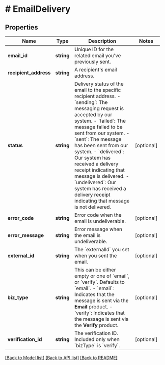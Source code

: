 # # EmailDelivery

## Properties

Name | Type | Description | Notes
------------ | ------------- | ------------- | -------------
**email_id** | **string** | Unique ID for the related email you&#39;ve previously sent. |
**recipient_address** | **string** | A recipient&#39;s email address. |
**status** | **string** | Delivery status of the email to the specific recipient address. - &#x60;sending&#x60;: The messaging request is accepted by our system. - &#x60;failed&#x60;: The message failed to be sent from our system. - &#x60;sent&#x60;: The message has been sent from our system. - &#x60;delivered&#x60;: Our system has received a delivery receipt indicating that message is delivered. - &#x60;undelivered&#x60;: Our system has received a delivery receipt indicating that message is not delivered. | [optional]
**error_code** | **string** | Error code when the email is undeliverable. | [optional]
**error_message** | **string** | Error message when the email is undeliverable. | [optional]
**external_id** | **string** | The &#x60;externalId&#x60; you set when you sent the email. | [optional]
**biz_type** | **string** | This can be either empty or one of &#x60;email&#x60;, or &#x60;verify&#x60;. Defaults to &#x60;email&#x60;. - &#x60;email&#x60;: Indicates that the message is sent via the **Email** product. - &#x60;verify&#x60;: Indicates that the message is sent via the **Verify** product. | [optional]
**verification_id** | **string** | The verification ID. Included only when &#x60;bizType&#x60; is &#x60;verify&#x60;. | [optional]

[[Back to Model list]](../../README.md#models) [[Back to API list]](../../README.md#endpoints) [[Back to README]](../../README.md)
